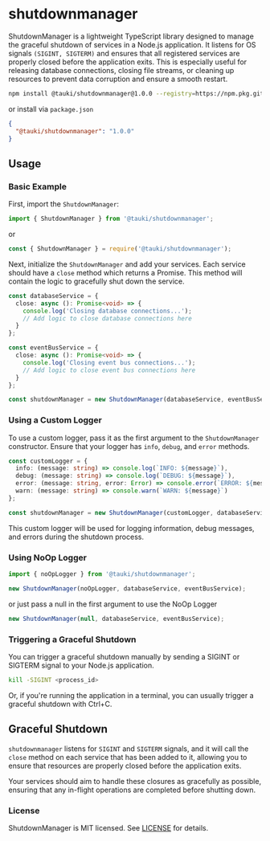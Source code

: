 # shutdownmanager

ShutdownManager is a lightweight TypeScript library designed to manage the graceful shutdown of services in a Node.js application.
It listens for OS signals `(SIGINT, SIGTERM)` and ensures that all registered services are properly closed before the application exits. 
This is especially useful for releasing database connections, closing file streams, or cleaning up resources to prevent data corruption and ensure a smooth restart.

```bash
npm install @tauki/shutdownmanager@1.0.0 --registry=https://npm.pkg.github.com
```

or install via `package.json`
```json
{
  "@tauki/shutdownmanager": "1.0.0"
}
```
## Usage

### Basic Example

First, import the `ShutdownManager`:

```typescript
import { ShutdownManager } from '@tauki/shutdownmanager';
```

or 

```javascript
const { ShutdownManager } = require('@tauki/shutdownmanager');
```

Next, initialize the `ShutdownManager` and add your services. Each service should have a `close` method which returns a Promise. This method will contain the logic to gracefully shut down the service.

```typescript
const databaseService = {
  close: async (): Promise<void> => {
    console.log('Closing database connections...');
    // Add logic to close database connections here
  }
};

const eventBusService = {
  close: async (): Promise<void> => {
    console.log('Closing event bus connections...');
    // Add logic to close event bus connections here
  }
};

const shutdownManager = new ShutdownManager(databaseService, eventBusService);
```

### Using a Custom Logger

To use a custom logger, pass it as the first argument to the `ShutdownManager` constructor. Ensure that your logger has `info`, `debug`, and `error` methods.

```typescript
const customLogger = {
  info: (message: string) => console.log(`INFO: ${message}`),
  debug: (message: string) => console.log(`DEBUG: ${message}`),
  error: (message: string, error: Error) => console.error(`ERROR: ${message}`, error),
  warn: (message: string) => console.warn(`WARN: ${message}`)
};

const shutdownManager = new ShutdownManager(customLogger, databaseService, eventBusService);
```

This custom logger will be used for logging information, debug messages, and errors during the shutdown process.

### Using NoOp Logger
```typescript
import { noOpLogger } from '@tauki/shutdownmanager';

new ShutdownManager(noOpLogger, databaseService, eventBusService);
```

or just pass a null in the first argument to use the NoOp Logger

```typescript
new ShutdownManager(null, databaseService, eventBusService);
```

### Triggering a Graceful Shutdown
   You can trigger a graceful shutdown manually by sending a SIGINT or SIGTERM signal to your Node.js application.

```bash
kill -SIGINT <process_id>
```
Or, if you're running the application in a terminal, you can usually trigger a graceful shutdown with Ctrl+C.

## Graceful Shutdown

`shutdownmanager` listens for `SIGINT` and `SIGTERM` signals, and it will call the `close` method on each service that has been added to it, allowing you to ensure that resources are properly closed before the application exits.

Your services should aim to handle these closures as gracefully as possible, ensuring that any in-flight operations are completed before shutting down.

### License
ShutdownManager is MIT licensed. See [LICENSE](LICENSE) for details.